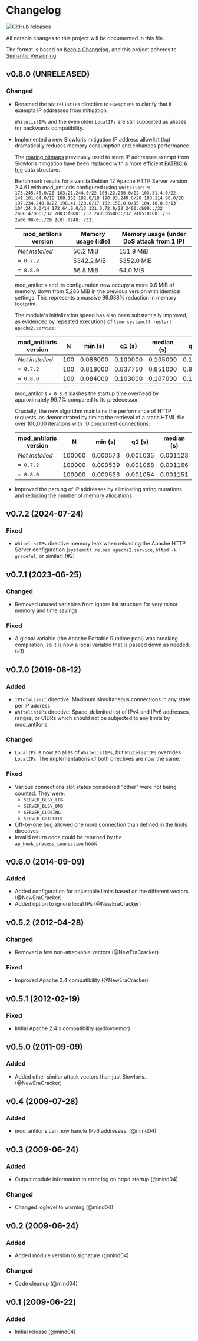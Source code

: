 # Changelog

[![GitHub releases](https://img.shields.io/github/release/Deltik/mod_antiloris.svg)](https://github.com/Deltik/mod_antiloris/releases)

All notable changes to this project will be documented in this file.

The format is based on [Keep a Changelog](https://keepachangelog.com/en/1.0.0/),
and this project adheres to [Semantic Versioning](https://semver.org/spec/v2.0.0.html).

## v0.8.0 (UNRELEASED)

### Changed

- Renamed the `WhitelistIPs` directive to `ExemptIPs` to clarify that it exempts IP addresses from mitigation

  `WhitelistIPs` and the even older `LocalIPs` are still supported as aliases for backwards compatibility.
- Implemented a new Slowloris mitigation IP address allowlist that dramatically reduces memory consumption and enhances performance

  The [roaring bitmaps](https://github.com/RoaringBitmap/CRoaring) previously used to store IP addresses exempt from Slowloris mitigation have been replaced with a more efficient [PATRICIA trie](https://en.wikipedia.org/wiki/PATRICIA_trie) data structure.

  Benchmark results for a vanilla Debian 12 Apache HTTP Server version 2.4.61 with mod_antiloris configured using `WhitelistIPs 173.245.48.0/20 103.21.244.0/22 103.22.200.0/22 103.31.4.0/22 141.101.64.0/18 108.162.192.0/18 190.93.240.0/20 188.114.96.0/20 197.234.240.0/22 198.41.128.0/17 162.158.0.0/15 104.16.0.0/13 104.24.0.0/14 172.64.0.0/13 131.0.72.0/22 2400:cb00::/32 2606:4700::/32 2803:f800::/32 2405:b500::/32 2405:8100::/32 2a06:98c0::/29 2c0f:f248::/32`:

  | mod_antiloris version | Memory usage (idle) | Memory usage (under DoS attack from 1 IP) |
  |-----------------------|---------------------|-------------------------------------------|
  | _Not installed_       | 56.2 MiB            | 151.9 MiB                                 |
  | `= 0.7.2`             | 5342.2 MiB          | 5352.0 MiB                                |
  | `= 0.8.0`             | 56.8 MiB            | 64.0 MiB                                  |

  mod_antiloris and its configuration now occupy a mere 0.6 MiB of memory, down from 5,286 MiB in the previous version with identical settings. This represents a massive 99.988% reduction in memory footprint.

  The module's initialization speed has also been substantially improved, as evidenced by repeated executions of `time systemctl restart apache2.service`:

  | mod_antiloris version | N   | min (s)  | q1 (s)   | median (s) | q3 (s)   | max (s)  | mean (s) | stdev (s) |
  |-----------------------|-----|----------|----------|------------|----------|----------|----------|-----------|
  | _Not installed_       | 100 | 0.086000 | 0.100000 | 0.105000   | 0.110000 | 0.119000 | 0.105060 | 0.006718  |
  | `= 0.7.2`             | 100 | 0.818000 | 0.837750 | 0.851000   | 0.868500 | 1.037000 | 0.858580 | 0.033554  |
  | `= 0.8.0`             | 100 | 0.084000 | 0.103000 | 0.107000   | 0.112000 | 0.122000 | 0.106850 | 0.007561  |

  mod_antiloris `= 0.8.0` slashes the startup time overhead by approximately 99.7% compared to its predecessor.

  Crucially, the new algorithm maintains the performance of HTTP requests, as demonstrated by timing the retrieval of a static HTML file over 100,000 iterations with 10 concurrent connections:

  | mod_antiloris version | N      | min (s)  | q1 (s)   | median (s) | q3 (s)   | max (s)  | mean (s) | stdev (s) |
  |-----------------------|--------|----------|----------|------------|----------|----------|----------|-----------|
  | _Not installed_       | 100000 | 0.000573 | 0.001035 | 0.001123   | 0.001231 | 0.008474 | 0.001170 | 0.000300  |
  | `= 0.7.2`             | 100000 | 0.000539 | 0.001068 | 0.001166   | 0.001287 | 0.010362 | 0.001212 | 0.000314  |
  | `= 0.8.0`             | 100000 | 0.000533 | 0.001054 | 0.001151   | 0.001268 | 0.007452 | 0.001197 | 0.000293  |
- Improved the parsing of IP addresses by eliminating string mutations and reducing the number of memory allocations

## v0.7.2 (2024-07-24)

### Fixed

- `WhitelistIPs` directive memory leak when reloading the Apache HTTP Server configuration (`systemctl reload apache2.service`, `httpd -k graceful`, or similar) (#2)

## v0.7.1 (2023-06-25)

### Changed

- Removed unused variables from ignore list structure for very minor memory and time savings

### Fixed

- A global variable (the Apache Portable Runtime pool) was breaking compilation, so it is now a local variable that is passed down as needed. (#1)

## v0.7.0 (2019-08-12)

### Added

- `IPTotalLimit` directive: Maximum simultaneous connections in any state per IP address
- `WhitelistIPs` directive: Space-delimited list of IPv4 and IPv6 addresses, ranges, or CIDRs which should not be subjected to any limits by mod_antiloris

### Changed

- `LocalIPs` is now an alias of `WhitelistIPs`, but `WhitelistIPs` overrides `LocalIPs`.  The implementations of both directives are now the same.

### Fixed

- Various connections slot states considered "other" were not being counted. They were:
  - `SERVER_BUSY_LOG`
  - `SERVER_BUSY_DNS`
  - `SERVER_CLOSING`
  - `SERVER_GRACEFUL`
- Off-by-one bug allowed one more connection than defined in the limits directives
- Invalid return code could be returned by the `ap_hook_process_connection` hook

## v0.6.0 (2014-09-09)

### Added

- Added configuration for adjustable limits based on the different vectors (@NewEraCracker)
- Added option to ignore local IPs (@NewEraCracker)

## v0.5.2 (2012-04-28)

### Changed

- Removed a few non-attackable vectors (@NewEraCracker)

### Fixed

- Improved Apache 2.4 compatibility (@NewEraCracker)

## v0.5.1 (2012-02-19)

### Fixed

- Initial Apache 2.4.x compatibility (@diovoemor)

## v0.5.0 (2011-09-09)

### Added

- Added other similar attack vectors than just Slowloris. (@NewEraCracker)

## v0.4 (2009-07-28)

### Added

- mod_antiloris can now handle IPv6 addresses. (@mind04)

## v0.3 (2009-06-24)

### Added

- Output module information to error log on httpd startup (@mind04)

### Changed

- Changed loglevel to warning (@mind04)

## v0.2 (2009-06-24)

### Added

- Added module version to signature (@mind04)

### Changed

- Code cleanup (@mind04)

## v0.1 (2009-06-22)

### Added

- Initial release (@mind04)
